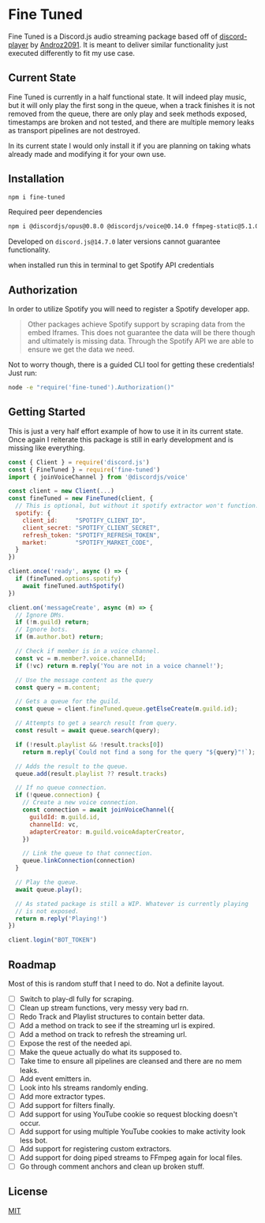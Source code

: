 # Fine Tuned
Fine Tuned is a Discord.js audio streaming package based off of [discord-player](https://github.com/Androz2091/discord-player) by [Androz2091](https://github.com/Androz2091). It is meant to deliver similar functionality just executed differently to fit my use case.

## Current State
Fine Tuned is currently in a half functional state. It will indeed play music, but
it will only play the first song in the queue, when a track finishes it is not removed
from the queue, there are only play and seek methods exposed, timestamps are broken and
not tested, and there are multiple memory leaks as transport pipelines are not destroyed.

In its current state I would only install it if you are planning on taking whats already made and modifying it for your own use.

## Installation
```bash
npm i fine-tuned 
```

Required peer dependencies

```bash
npm i @discordjs/opus@0.8.0 @discordjs/voice@0.14.0 ffmpeg-static@5.1.0
```

Developed on `discord.js@14.7.0` later versions cannot guarantee functionality.

when installed run this in terminal to get Spotify API credentials

## Authorization
In order to utilize Spotify you will need to register a Spotify developer app.
> Other packages achieve Spotify support by scraping data from the embed Iframes.
This does not guarantee the data will be there though and ultimately is missing data.
Through the Spotify API we are able to ensure we get the data we need.

Not to worry though, there is a guided CLI tool for getting these credentials! Just run:
```bash
node -e "require('fine-tuned').Authorization()"
```

## Getting Started
This is just a very half effort example of how to use it in its current state. Once again
I reiterate this package is still in early development and is missing like everything.

```js
const { Client } = require('discord.js')
const { FineTuned } = require('fine-tuned')
import { joinVoiceChannel } from '@discordjs/voice'

const client = new Client(...)
const fineTuned = new FineTuned(client, {
  // This is optional, but without it spotify extractor won't function.
  spotify: {
    client_id:     "SPOTIFY_CLIENT_ID",
    client_secret: "SPOTIFY_CLIENT_SECRET",
    refresh_token: "SPOTIFY_REFRESH_TOKEN",
    market:        "SPOTIFY_MARKET_CODE",
  }
})

client.once('ready', async () => {
  if (fineTuned.options.spotify)
    await fineTuned.authSpotify()
})

client.on('messageCreate', async (m) => {
  // Ignore DMs.
  if (!m.guild) return;
  // Ignore bots.
  if (m.author.bot) return;

  // Check if member is in a voice channel.
  const vc = m.member?.voice.channelId;
  if (!vc) return m.reply('You are not in a voice channel!');

  // Use the message content as the query
  const query = m.content;

  // Gets a queue for the guild.
  const queue = client.fineTuned.queue.getElseCreate(m.guild.id);

  // Attempts to get a search result from query.
  const result = await queue.search(query);

  if (!result.playlist && !result.tracks[0])
    return m.reply(`Could not find a song for the query "${query}"!`);

  // Adds the result to the queue.
  queue.add(result.playlist ?? result.tracks)

  // If no queue connection.
  if (!queue.connection) {
    // Create a new voice connection.
    const connection = await joinVoiceChannel({
      guildId: m.guild.id,
      channelId: vc,
      adapterCreator: m.guild.voiceAdapterCreator,
    })

    // Link the queue to that connection.
    queue.linkConnection(connection)
  }

  // Play the queue.
  await queue.play();

  // As stated package is still a WIP. Whatever is currently playing
  // is not exposed.
  return m.reply('Playing!')
})

client.login("BOT_TOKEN")
```

## Roadmap
Most of this is random stuff that I need to do. Not a definite layout.

- [ ] Switch to play-dl fully for scraping.
- [ ] Clean up stream functions, very messy very bad rn.
- [ ] Redo Track and Playlist structures to contain better data. 
- [ ] Add a method on track to see if the streaming url is expired.
- [ ] Add a method on track to refresh the streaming url.
- [ ] Expose the rest of the needed api.
- [ ] Make the queue actually do what its supposed to.
- [ ] Take time to ensure all pipelines are cleansed and there are no mem leaks.
- [ ] Add event emitters in.
- [ ] Look into hls streams randomly ending.
- [ ] Add more extractor types.
- [ ] Add support for filters finally.
- [ ] Add support for using YouTube cookie so request blocking doesn't occur.
- [ ] Add support for using multiple YouTube cookies to make activity look less bot.
- [ ] Add support for registering custom extractors.
- [ ] Add support for doing piped streams to FFmpeg again for local files.
- [ ] Go through comment anchors and clean up broken stuff.

## License
[MIT](https://choosealicense.com/licenses/mit/)
